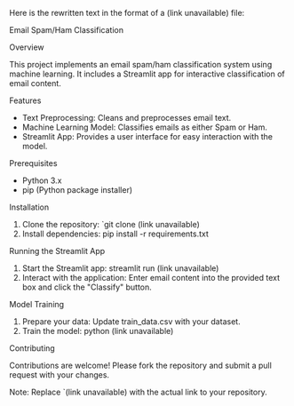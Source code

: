 Here is the rewritten text in the format of a (link unavailable) file:

Email Spam/Ham Classification

Overview

This project implements an email spam/ham classification system using machine learning. It includes a Streamlit app for interactive classification of email content.

Features

- Text Preprocessing: Cleans and preprocesses email text.
- Machine Learning Model: Classifies emails as either Spam or Ham.
- Streamlit App: Provides a user interface for easy interaction with the model.

Prerequisites

- Python 3.x
- pip (Python package installer)

Installation

1. Clone the repository: `git clone (link unavailable)
2. Install dependencies: pip install -r requirements.txt

Running the Streamlit App

1. Start the Streamlit app: streamlit run (link unavailable)
2. Interact with the application: Enter email content into the provided text box and click the "Classify" button.

Model Training

1. Prepare your data: Update train_data.csv with your dataset.
2. Train the model: python (link unavailable)

Contributing

Contributions are welcome! Please fork the repository and submit a pull request with your changes.

Note: Replace `(link unavailable) with the actual link to your repository.
